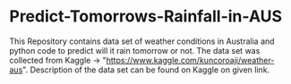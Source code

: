 # Predict-Tomorrows-Rainfall-in-AUS
This Repository contains data set of weather conditions in Australia and python code to predict will it rain tomorrow or not. 
The data set was collected from Kaggle -> "https://www.kaggle.com/kuncoroaji/weather-aus". Description of the data set can be found on Kaggle on given link.
